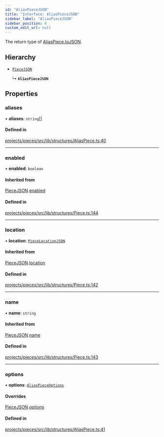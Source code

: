 ```yaml
---
id: "AliasPieceJSON"
title: "Interface: AliasPieceJSON"
sidebar_label: "AliasPieceJSON"
sidebar_position: 0
custom_edit_url: null
---
```


The return type of [AliasPiece.toJSON](../classes/AliasPiece#tojson).

## Hierarchy

- [`PieceJSON`](PieceJSON)

  ↳ **`AliasPieceJSON`**

## Properties

### aliases

• **aliases**: `string`[]

#### Defined in

[projects/pieces/src/lib/structures/AliasPiece.ts:40](https://github.com/sapphiredev/pieces/blob/04481a2/src/lib/structures/AliasPiece.ts#L40)

___

### enabled

• **enabled**: `boolean`

#### Inherited from

[PieceJSON](PieceJSON).[enabled](PieceJSON#enabled)

#### Defined in

[projects/pieces/src/lib/structures/Piece.ts:144](https://github.com/sapphiredev/pieces/blob/04481a2/src/lib/structures/Piece.ts#L144)

___

### location

• **location**: [`PieceLocationJSON`](PieceLocationJSON)

#### Inherited from

[PieceJSON](PieceJSON).[location](PieceJSON#location)

#### Defined in

[projects/pieces/src/lib/structures/Piece.ts:142](https://github.com/sapphiredev/pieces/blob/04481a2/src/lib/structures/Piece.ts#L142)

___

### name

• **name**: `string`

#### Inherited from

[PieceJSON](PieceJSON).[name](PieceJSON#name)

#### Defined in

[projects/pieces/src/lib/structures/Piece.ts:143](https://github.com/sapphiredev/pieces/blob/04481a2/src/lib/structures/Piece.ts#L143)

___

### options

• **options**: [`AliasPieceOptions`](AliasPieceOptions)

#### Overrides

[PieceJSON](PieceJSON).[options](PieceJSON#options)

#### Defined in

[projects/pieces/src/lib/structures/AliasPiece.ts:41](https://github.com/sapphiredev/pieces/blob/04481a2/src/lib/structures/AliasPiece.ts#L41)
